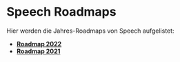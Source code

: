 # Speech Roadmaps

Hier werden die Jahres-Roadmaps von Speech aufgelistet:


* **[Roadmap 2022](./Roadmap-2022.md)**
* **[Roadmap 2021](./Roadmap-2021.md)**
